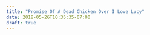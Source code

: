 ```yaml
---
title: "Promise Of A Dead Chicken Over I Love Lucy"
date: 2018-05-26T10:35:35-07:00
draft: true
---
```



